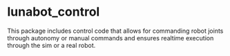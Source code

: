# lunabot_control

This package includes control code that allows for commanding robot joints through autonomy or manual commands and ensures realtime execution through the sim or a real robot.